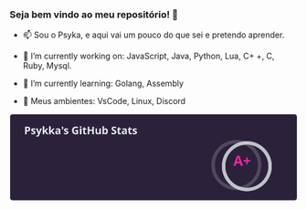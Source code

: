 ### Seja bem vindo ao meu repositório! 👋


- 📫 Sou o Psyka, e aqui vai um pouco do que sei e pretendo aprender.

- 🔭 I’m currently working on: JavaScript, Java, Python, Lua, C+ +, C,  Ruby, Mysql.
- 🌱 I’m currently learning: Golang, Assembly
- 👯 Meus ambientes: VsCode, Linux, Discord

![Status](https://github.com/Psykkka/Psykkka/blob/main/status.svg)
